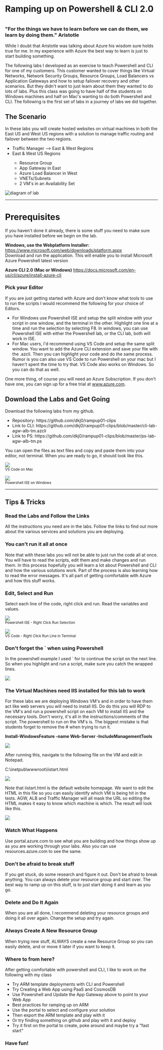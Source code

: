<h1>Ramping up on Powershell & CLI 2.0<h1>

<h3>&quot;For the things we have to learn before we can do them, we learn by doing them.&quot; Aristotle</h2>

<p>While I doubt that Aristotle was talking about Azure his wisdom sure holds true for me. In my experience with Azure the best way to learn is just to start building something.</p>
 
<p>The following labs I developed as an exercise to teach Powershell and CLI for one of my customers. This customer wanted to cover things like Virtual Networks, Network Security Groups, Resource Groups, Load Balancers vs Application Gateways and how to setup failover recovery and other scenarios. But they didn't want to just learn about them they wanted to do lots of labs. Plus this class was going to have half of the students on Windows machines and half on Mac's wanting to do both Powershell and CLI. The following is the first set of labs in a journey of labs we did together.</p>

<h2>The Scenario </h2>

<p>In these labs you will create hosted websites on virtual machines in both the East US and West US regions with a solution to manage traffic routing and failover between the two regions. </p>
<ul>
  <li>Traffic Manager --> East & West Regions</li>
  <li>East & West US Regions</li>
  <ul>
    <li>Resource Group</li>
    <li>App Gateway in East </li>
    <li>Azure Load Balancer in West</li>
    <li>VNETs/Subnets</li>
    <li>2 VM's in an Availability Set</li>
   </ul>
</ul>

<p><img src="https://raw.githubusercontent.com/dkj0/rampup01-clips/master/blogimages/visio.png" alt="diagram of lab">
<hr>
<h1>Prerequisites </h1>
<p>If you haven't done it already, there is some stuff you need to make sure you have installed before we begin on the lab. 
<p><b>Windows, use the Webplatform Installer:</b> <a href="https://www.microsoft.com/web/downloads/platform.aspx">https://www.microsoft.com/web/downloads/platform.aspx</a>
<br>Download and run the application. This will enable you to install Microsoft Azure Powershell latest version

<p><b>Azure CLI 2.0 (Mac or Windows)</b> <a href="https://docs.microsoft.com/en-us/cli/azure/install-azure-cli">https://docs.microsoft.com/en-us/cli/azure/install-azure-cli</a>
<h3>Pick your Editor</h3>
If you are just getting started with Azure and don't know what tools to use to run the scripts I would recommend the following for your choice of Editors.
<ul>
<li>For Windows use Powershell ISE and setup the split window with your script in one window, and the terminal in the other. Highlight one line at a time and run the selection by selecting F8.  In windows, you can use Powershell ISE with either the Powershell lab, or the CLI lab, both will work in ISE.</li>

<li>For Mac users, I'd recommend using VS Code and setup the same split window.  You want to add the Azure CLI extension and save your file with the .azcli.  Then you can highlight your code and do the same process.  Rumor is you can also use VS Code to run Powershell on your mac but I haven't spent the time to try that.  VS Code also works on Windows. So you can do that as well.</li> 
</ul>
<p>One more thing, of course you will need an Azure Subscription. If you don't have one, you can sign up for a free trial at <a href="http://www.azure.com">www.azure.com</a>.

<h2>Download the Labs and Get Going</h2>
<p>Download the following labs from my github. 
 <ul>
  <li>Repository: https://github.com/dkj0/rampup01-clips </li>
  <li>Link to CLI: https://github.com/dkj0/rampup01-clips/blob/master/cli-lab-agw-alb-tm.azcli
   <li>Link to PS: https://github.com/dkj0/rampup01-clips/blob/master/ps-lab-agw-alb-tm.ps
  </ul>
<p>You can open the files as text files and copy and paste them into your editor, not terminal.  When you are ready to go, it should look like this.</p>

<p><img src="https://raw.githubusercontent.com/dkj0/rampup01-clips/master/blogimages/vscode-mac-lab.png" style="border:1px"><br><small>VS Code on Mac</small></p>

<p><img src="https://raw.githubusercontent.com/dkj0/rampup01-clips/master/blogimages/powershell-ise-lab.png" style="border:1px"><br><small>Powershell ISE on Windows</small></p>

<hr>
<h2>Tips & Tricks</h2>
<h3>Read the Labs and Follow the Links</h3>
<p>All the instructions you need are in the labs. Follow the links to find out more about the various services and solutions you are deploying. </p>

<h3>You can't run it all at once</h3>
<p>Note that with these labs you will not be able to just run the code all at once.  You will have to read the scripts, edit them and make changes and run them.  In this process hopefully you will learn a lot about Powershell and CLI and how the various solutions work. Part of the process is also learning how to read the error messages.  It's all part of getting comfortable with Azure and how this stuff works.</p>

<h3>Edit, Select and Run</h3>
<p>Select each line of the code, right click and run. Read the variables and values. </p>

<p><img src="https://raw.githubusercontent.com/dkj0/rampup01-clips/master/blogimages/right-click-ISE.png" style="border:1px">
 <br><small>Powershell ISE - Right Click Run Selection</small></p>

<p><img src="https://raw.githubusercontent.com/dkj0/rampup01-clips/master/blogimages/run-line-in-editor.png" style="border:1px"><br><small>VS Code - Right Click Run Line in Terminal</small></p> 

<h3>Don't forget the ` when using Powershell</h3>
<p>In the powershell example I used ` for to continue the script on the next line. So when you highlight and run a script, make sure you catch the wrapped lines. </p>
<img src="https://raw.githubusercontent.com/dkj0/rampup01-clips/master/blogimages/powershell-ise-wrap.png">
<h3>The Virtual Machines need IIS installed for this lab to work</h3>
<p>For these labs we are deploying Windows VM's and in order to have them act like web servers you will need to install IIS.  Do do this you will RDP to the VM's and run a powershell script on each VM to install IIS and the necessary tools. Don't worry, it's all in the instructions/comments of the script. The powershell to run on the VM's is. The biggest mistake is that students forget to remove the # when trying to run it. </p>
<p><b>Install-WindowsFeature -name Web-Server -IncludeManagementTools </b></p>
<img src="https://raw.githubusercontent.com/dkj0/rampup01-clips/master/blogimages/run-install-web-server-tools.png" style="border:1px">
<p>After running this, navigate to the following file on the VM and edit in Notepad.</p>

<p>C:\inetpub\wwwroot\iistart.html</p>

<p><img src="https://raw.githubusercontent.com/dkj0/rampup01-clips/master/blogimages/edit-iis-html.png"></p>

<p>Note that iistart.html is the default website homepage. We want to edit the HTML in this file so you can easily identify which VM is being hit in the tests. AGW, ALB and Traffic Manager will all mask the URL so editing the HTML makes it easy to know which machine is which. The result will look like this.</p>

<p><img src="https://raw.githubusercontent.com/dkj0/rampup01-clips/master/blogimages/iisstartpage-mac.png"></p>


<h3>Watch What Happens</h3>
<p>Use portal.azure.com to see what you are building and how things show up as you are working through your labs.  Also you can use resources.azure.com to see the same. </p>

<h3>Don't be afraid to break stuff</h3>
<p>If you get stuck, do some research and figure it out. Don't be afraid to break anything. You can always delete your resource group and start over.  The best way to ramp up on this stuff, is to just start doing it and learn as you go. </p>

<h3>Delete and Do It Again</h3>
<p>When you are all done, I recommend deleting your resource groups and doing it all over again. Change the setup and try again.</p>

<h3>Always Create A New Resource Group</h3>
<p>When trying new stuff, ALWAYS create a new Resource Group so you can easily delete, and or move it later if you want to keep it.</p>

<h3>Where to from here?</h3>
<p>After getting comfortable with powershell and CLI, I like to work on the following with my class</p>

<ul>
<li>Try ARM template deployments with CLI and Powershell
<li>Try Creating a Web App using PaaS and CosmosDB  
<li>Use Powershell and Update the App Gateway above to point to your Web App 
<li>Best practices for ramping up on ARM
<li>Use the portal to select and configure your solution
<li>Then export the ARM template and play with it
<li>Or try finding something on github and play with it and deploy
<li>Try it first on the portal to create, poke around and maybe try a "fast start"
</ul>

<h3>Have fun!</h3>




